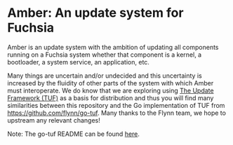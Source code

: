 # Amber: An update system for Fuchsia

Amber is an update system with the ambition of updating all components running
on a Fuchsia system whether that component is a kernel, a bootloader, a system
service, an application, etc.

Many things are uncertain and/or undecided and this uncertainty is increased by
the fluidity of other parts of the system with which Amber must interoperate.
We do know that we are exploring using [The Update Framework (TUF)](http://theupdateframework.com/)
as a basis for distribution and thus you will find many similarities between
this repository and the Go implementation of TUF from
https://github.com/flynn/go-tuf. Many thanks to the Flynn team, we hope to
upstream any relevant changes!

Note: The go-tuf README can be found [here](README-tuf.md).
